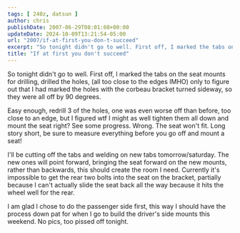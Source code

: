 ```yaml
---
tags: [ 240z, datsun ]
author: chris
publishDate: 2007-06-29T08:01:08+00:00
updateDate: 2024-10-09T13:21:54-05:00
url: "2007/if-at-first-you-don-t-succeed"
excerpt: "So tonight didn't go to well. First off, I marked the tabs on the seat mounts for drilling"
title: "If at first you don't succeed"
---
```


So tonight didn't go to well. First off, I marked the tabs on the seat mounts for drilling, drilled the holes, (all too close to the edges IMHO) only to figure out that I had marked the holes with the corbeau bracket turned sideway, so they were all off by 90 degrees.

Easy enough, redrill 3 of the holes, one was even worse off than before, too close to an edge, but I figured wtf I might as well tighten them all down and mount the seat right? See some progress. Wrong. The seat won't fit. Long story short, be sure to measure everything before you go off and mount a seat!

I'll be cutting off the tabs and welding on new tabs tomorrow/saturday. The new ones will point forward, bringing the seat forward on the new mounts, rather than backwards, this should create the room I need. Currently it's impossible to get the rear two bolts into the seat on the bracket, partially because I can't actually slide the seat back all the way because it hits the wheel well for the rear.

I am glad I chose to do the passenger side first, this way I should have the process down pat for when I go to build the driver's side mounts this weekend. No pics, too pissed off tonight.
